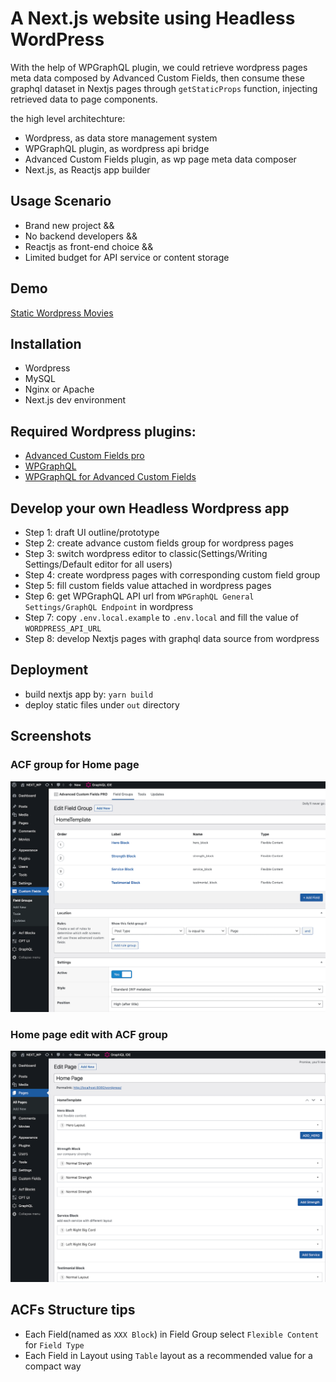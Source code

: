 # A Next.js website using Headless WordPress

With the help of WPGraphQL plugin, we could retrieve wordpress pages meta data composed by Advanced Custom Fields, then consume these graphql dataset in Nextjs pages through `getStaticProps` function, injecting retrieved data to page components.

the high level architechture:

- Wordpress, as data store management system
- WPGraphQL plugin, as wordpress api bridge
- Advanced Custom Fields plugin, as wp page meta data composer
- Next.js, as Reactjs app builder

## Usage Scenario

- Brand new project && 
- No backend developers && 
- Reactjs as front-end choice && 
- Limited budget for API service or content storage

## Demo

[Static Wordpress Movies](https://static-wp-movie.vercel.app/)


## Installation

- Wordpress
- MySQL
- Nginx or Apache
- Next.js dev environment


## Required Wordpress plugins:

- [Advanced Custom Fields pro](https://www.advancedcustomfields.com/pro/)
- [WPGraphQL](https://wordpress.org/plugins/wp-graphql/)
- [WPGraphQL for Advanced Custom Fields](https://github.com/wp-graphql/wp-graphql-acf)

## Develop your own Headless Wordpress app

- Step 1: draft UI outline/prototype
- Step 2: create advance custom fields group for wordpress pages
- Step 3: switch wordpress editor to classic(Settings/Writing Settings/Default editor for all users)
- Step 4: create wordpress pages with corresponding custom field group
- Step 5: fill custom fields value attached in wordpress pages
- Step 6: get WPGraphQL API url from `WPGraphQL General Settings/GraphQL Endpoint` in wordpress
- Step 7: copy `.env.local.example` to `.env.local` and fill the value of `WORDPRESS_API_URL`
- Step 8: develop Nextjs pages with graphql data source from wordpress

## Deployment

- build nextjs app by: `yarn build`
- deploy static files under `out` directory

## Screenshots

### ACF group for Home page 

![ACF group for Home page](./public/acf_home_tpl.png)

### Home page edit with ACF group

![ACF group for Home page](./public/acf_home_pg.png)


## ACFs Structure tips

- Each Field(named as `XXX Block`) in Field Group select `Flexible Content` for `Field Type`
- Each Field in Layout using `Table` layout as a recommended value for a compact way
